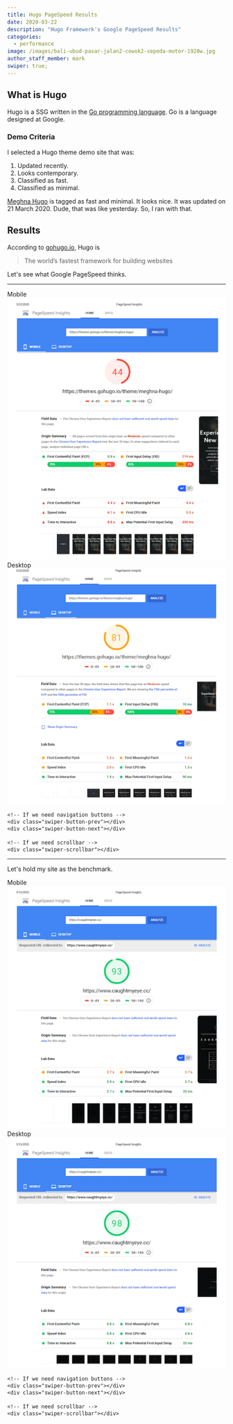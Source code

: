 ```yaml
---
title: Hugo PageSpeed Results
date: 2020-03-22
description: "Hugo Framework's Google PageSpeed Results"
categories:
  - performance
image: /images/bali-ubud-pasar-jalan2-cowok2-sepeda-motor-1920w.jpg
author_staff_member: mark
swiper: true;
---
```

## What is Hugo

Hugo is a SSG written in the [Go programming language](https://golang.org/). Go is a language designed at Google.

### Demo Criteria

I selected a Hugo theme demo site that was:

1. Updated recently.
2. Looks contemporary.
3. Classified as fast.
4. Classified as minimal.

[Meghna Hugo](https://themes.gohugo.io/meghna-hugo/) is tagged as fast and minimal. It looks nice. It was updated on 21 March 2020. Dude, that was like yesterday. So, I ran with that.

## Results

According to [gohugo.io](https://gohugo.io/), Hugo is

<blockquote>The world’s fastest framework for building websites</blockquote>

Let's see what Google PageSpeed thinks.

---

<!-- Slider main container -->
<div class="swiper-container">
    <!-- Additional required wrapper -->
    <div class="swiper-wrapper">
        <!-- Slides -->
        <div class="swiper-slide">Mobile<img src="/images/hugo/hugo-demo-PageSpeed-mob-22mar2020.png"></div>
        <div class="swiper-slide">Desktop<img src="/images/hugo/hugo-demo-PageSpeed-dt-22mar2020.png"></div>
    </div>
    <!-- If we need pagination -->
    <div class="swiper-pagination"></div>

    <!-- If we need navigation buttons -->
    <div class="swiper-button-prev"></div>
    <div class="swiper-button-next"></div>

    <!-- If we need scrollbar -->
    <div class="swiper-scrollbar"></div>
</div>

---

Let's hold my site as the benchmark.


<!-- Slider main container -->
<div class="swiper-container">
    <!-- Additional required wrapper -->
    <div class="swiper-wrapper">
        <!-- Slides -->
        <div class="swiper-slide">Mobile<img src="/images/cme-cc/cme-cc-PageSpeed-mob-15mar2020.png"></div>
        <div class="swiper-slide">Desktop<img src="/images/cme-cc/cme-cc-PageSpeed-dt-15mar2020.png"></div>
    </div>
    <!-- If we need pagination -->
    <div class="swiper-pagination"></div>

    <!-- If we need navigation buttons -->
    <div class="swiper-button-prev"></div>
    <div class="swiper-button-next"></div>

    <!-- If we need scrollbar -->
    <div class="swiper-scrollbar"></div>
</div>
